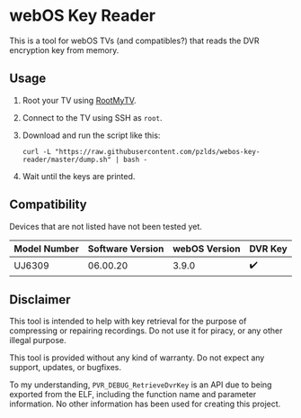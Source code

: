 # webOS Key Reader

This is a tool for webOS TVs (and compatibles?) that reads the DVR encryption key from memory.

## Usage

1. Root your TV using [RootMyTV](https://rootmy.tv/).
2. Connect to the TV using SSH as `root`.
3. Download and run the script like this:

   ```
   curl -L "https://raw.githubusercontent.com/pzlds/webos-key-reader/master/dump.sh" | bash -
   ```

4. Wait until the keys are printed.

## Compatibility

Devices that are not listed have not been tested yet.

| Model Number | Software Version | webOS Version | DVR Key            |
|--------------|------------------|---------------|--------------------|
| UJ6309       | 06.00.20         | 3.9.0         | :heavy_check_mark: |

## Disclaimer

This tool is intended to help with key retrieval for the purpose of compressing
or repairing recordings. Do not use it for piracy, or any other illegal purpose.

This tool is provided without any kind of warranty. Do not expect any support,
updates, or bugfixes.

To my understanding, `PVR_DEBUG_RetrieveDvrKey` is an API due to being exported
from the ELF, including the function name and parameter information. No other
information has been used for creating this project.
